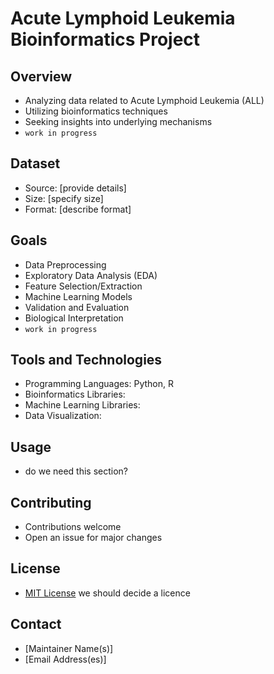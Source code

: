 # Acute Lymphoid Leukemia Bioinformatics Project

## Overview
- Analyzing data related to Acute Lymphoid Leukemia (ALL)
- Utilizing bioinformatics techniques
- Seeking insights into underlying mechanisms
- `work in progress`

## Dataset
- Source: [provide details]
- Size: [specify size]
- Format: [describe format]

## Goals
- Data Preprocessing
- Exploratory Data Analysis (EDA)
- Feature Selection/Extraction
- Machine Learning Models
- Validation and Evaluation
- Biological Interpretation
- `work in progress`

## Tools and Technologies
- Programming Languages: Python, R
- Bioinformatics Libraries:
- Machine Learning Libraries: 
- Data Visualization: 

## Usage
- do we need this section?

## Contributing
- Contributions welcome
- Open an issue for major changes

## License
- [MIT License](LICENSE) we should decide a licence 

## Contact
- [Maintainer Name(s)]
- [Email Address(es)]